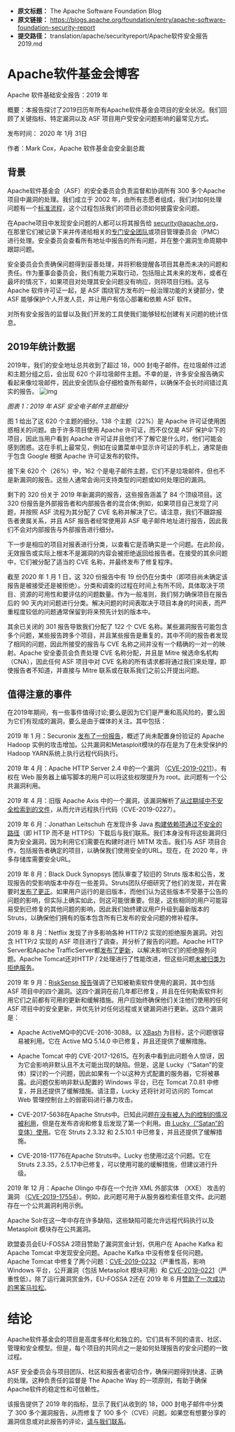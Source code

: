 - **原文标题：** The Apache Software Foundation Blog
- **原文链接：** https://blogs.apache.org/foundation/entry/apache-software-foundation-security-report
- **提交路径：** translation/apache/securityreport/Apache软件安全报告2019.md

# Apache软件基金会博客
Apache 软件基础安全报告：2019 年

概要：本报告探讨了2019日历年所有Apache软件基金会项目的安全状况。我们回顾了关键指标、特定漏洞以及 ASF 项目用户受安全问题影响的最常见方式。

发布时间： 2020 年 1月 31日

作者：Mark Cox，Apache 软件基金会安全副总裁

## 背景
Apache软件基金会（ASF）的安全委员会负责监督和协调所有 300 多个Apache项目中漏洞的处理。我们成立于 2002 年，由所有志愿者组成，我们对如何处理问题有一个[标准流程](https://s.apache.org/cveprocess)，这个过程包括我们的项目必须如何披露安全问题。

在Apache项目中发现安全问题的人都可以将其报告给 security@apache.org，在那里它们被记录下来并传递给相关的[专门安全团队](https://apache.org/security/projects.html)或项目管理委员会（PMC）进行处理。安全委员会查看所有地址中报告的所有问题，并在整个漏洞生命周期中跟踪问题。

安全委员会负责确保问题得到妥善处理，并将积极提醒各项目其悬而未决的问题和责任。作为董事会委员会，我们有能力采取行动，包括阻止其未来的发布，或者在最坏的情况下，如果项目对处理其安全问题没有响应，则将项目归档。这与 Apache 软件许可证一起，是 ASF 围绕官方发布的一般治理功能的关键部分，使 ASF 能够保护个人开发人员，并让用户有信心部署和依赖 ASF 软件。

对所有安全报告的监督以及我们开发的工具使我们能够轻松创建有关问题的统计信息。

## 2019年统计数据

2019年，我们的安全地址总共收到了超过 18，000 封电子邮件。在垃圾邮件过滤和主题分组之后，会出现 620 个非垃圾邮件主题。不幸的是，许多安全报告确实看起来像垃圾邮件，因此安全团队会仔细检查所有邮件，以确保不会长时间错过真实的报告。
![img](https://blogs.apache.org/foundation/mediaresource/fa9b3fe8-0616-40ee-a93e-b96b5dce460f)

*图表 1：2019 年 ASF 安全电子邮件主题细分*

图 1 给出了这 620 个主题的细分。138 个主题（22%）是 Apache 许可证使用困惑相关的问题。由于许多项目使用 Apache 许可证，而不仅仅是 ASF 保护伞下的项目，因此当用户看到 Apache 许可证并且他们不了解它是什么时，他们可能会感到困惑。这在手机上最常见，例如在设置菜单中显示许可证的手机上，通常是由于包含 Google 根据 Apache 许可证发布的软件。

接下来 620 个（26%）中，162 个是电子邮件主题，它们不是垃圾邮件，但也不是新漏洞的报告。这些人通常会询问支持类型的问题或如何处理旧的漏洞。

剩下的 320 份关于 2019 年新漏洞的报告，这些报告涵盖了 84 个顶级项目。这 320 份报告是外部报告者和内部报告者的混合体;例如，如果项目自己发现了问题，并按照 ASF 流程为其分配了 CVE 名称并解决了它。请注意，我们不跟踪报告者隶属关系，并且 ASF 报告者经常使用非 ASF 电子邮件地址进行报告，因此我们不会对内部报告与外部报告进行细分。

下一步是相应的项目对报表进行分类，以查看它是否确实是一个问题。在此阶段，无效报告或实际上根本不是漏洞的内容会被拒绝返回给报告者。在接受的其余问题中，它们被分配了适当的 CVE 名称，并最终发布了修复程序。

截至 2020 年 1 月 1 日，这 320 份报告中有 19 份仍在分类中（即项目尚未确定该报告是被接受还是被拒绝）。分类和调查的过程在时间上有所不同，具体取决于项目、资源的可用性和要评估的问题数量。作为一般准则，我们努力确保项目在报告后的 90 天内对问题进行分类。解决问题的时间表取决于项目本身的时间表，而严重程度较低的问题通常保留到将来预先计划的版本中。

其余已关闭的 301 报告导致我们分配了 122 个 CVE 名称。某些漏洞报告可能包含多个问题，某些报告跨多个项目，并且某些报告是重复的，其中不同的报告者发现了相同的问题，因此所接受的报告与 CVE 名称之间并没有一个精确的一对一的映射。Apache 安全委员会负责处理 CVE 名称分配，并且是 Mitre 候选命名机构 （CNA），因此任何 ASF 项目中对 CVE 名称的所有请求都将通过我们来处理，即使报告者不知道，并直接与 Mitre 联系或在联系我们之前公开提出问题。

## 值得注意的事件

在2019年期间，有一些事件值得讨论;要么是因为它们是严重和高风险的，要么因为它们有现成的漏洞，要么是由于媒体的关注。其中包括：

2019 年 1 月：Securonix [发布了一份报告](https://www.securonix.com/resources/securonix-threat-research-detecting-persistent-cloud-infrastructure-hadoop-yarn-attacks-using-security-analytics-moanacroner-xbash/)，概述了尚未配置身份验证的 Apache Hadoop 实例的攻击增加。公共漏洞和Metasploit模块的存在是为了在未受保护的Hadoop YARN系统上执行远程代码执行。

2019 年 4 月：Apache HTTP Server 2.4 中的一个漏洞 （[CVE-2019-0211](https://httpd.apache.org/security/vulnerabilities_24.html#CVE-2019-0211)）。有权在 Web 服务器上编写脚本的用户可以将这些权限提升为 root。此问题有一个公共漏洞利用。

2019 年 4 月：旧版 Apache Axis 中的一个漏洞，该漏洞解析了[从过期域中不安全检索到的文件](https://rhinosecuritylabs.com/application-security/cve-2019-0227-expired-domain-rce-apache-axis/)，从而允许远程执行代码（CVE-2019-0227）。

2019 年 6 月：Jonathan Leitschuh 在发现许多 Java [构建依赖项通过不安全的路径](https://twitter.com/JLLeitschuh/status/1138116614623244288)（即 HTTP 而不是 HTTPS）下载后与我们联系。我们本身没有将这些漏洞归类为安全漏洞，因为利用它们需要在构建时进行 MITM 攻击。我们与 ASF 项目合作，包括报告者确定的项目，以确保我们使用安全的URL。现在，在 2020 年，许多存储库需要安全URL。

2019 年 8 月：Black Duck Synopsys 团队审查了较旧的 Struts 版本和公告，发现报告的受影响版本中存在一些差异。Struts团队仔细研究了他们的发现，并在需要时[发布了更正](https://cwiki.apache.org/confluence/display/WW/S2-058)。如果用户运行的是旧版本，而他们认为这些版本不受基于公告的问题的影响，但实际上确实如此，则这可能很重要。但是，这些相同的用户可能容易受到已修复的其他问题的影响，因此我们始终建议用户升级到最新版本的 Struts，以确保他们拥有的版本包含所有已发布的安全问题的修补程序。

2019 年 8 月：Netflix 发现了许多影响各种 HTTP/2 实现的拒绝服务漏洞。对包含 HTTP/2 实现的 ASF 项目进行了调查，并分析了报告的问题。Apache HTTP Server和Apache TrafficServer都[发布了](https://httpd.apache.org/security/vulnerabilities_24.html#CVE-2019-9517)[更新](https://lists.apache.org/thread/sv7wjbqsfcb7c2jm4ndxxls6j7lk63fr)，以解决影响它们的拒绝服务问题。Apache Tomcat还对HTTP / 2处理进行了性能改进，但这些问题[未被归类为拒绝服务](https://lists.apache.org/thread/shfnf6c86z82z2k5lgn934hy88rdp46o)。

2019 年 9 月：[RiskSense 报告](https://www.ivanti.com/lp/security/assets/s2/enterprise-ransomware-through-the-lens-of-threat-and-vulnerability-management?rsredirect=)强调了已知被勒索软件使用的漏洞，其中包括 ASF 项目中的四个漏洞。这四个漏洞在前几年都已修复，并且在任何勒索软件利用它们之前都有可用的更新和缓解措施。用户应始终确保他们关注他们使用的任何 ASF 项目中的安全更新，并优先针对任何远程或关键漏洞进行更新。这四个漏洞是：

- Apache ActiveMQ中的CVE-2016-3088。以 [XBash](http://blog.nsfocusglobal.com/threats/vulnerability-analysis/xbash-malware-security-advisory/) 为目标，这个问题很容易被利用。它在 Active MQ 5.14.0 中已修复，并且还提供了缓解措施。

- Apache Tomcat 中的 CVE-2017-12615。在列表中看到此问题令人惊讶，因为它会影响非默认且不太可能出现的缺陷。但是，这是 Lucky（“Satan”的变体）探讨的一个问题，因此如果有一个以这种方式配置的服务器，它将被暴露。此问题仅影响非默认配置的 Windows 平台，已在 Tomcat 7.0.81 中修复，并且还提供了缓解措施。请注意，Lucky 还将针对可访问的 Tomcat Web 管理控制台上的弱密码进行暴力攻击。

- CVE-2017-5638在Apache Struts中。已知此问题[在没有被人为的控制的情况被利用](https://blog.talosintelligence.com/2017/03/apache-0-day-exploited.html)，但是在发布咨询和修复后发现了第一个利用。由[ Lucky（“Satan”的变体）使用](https://blog.talosintelligence.com/2017/03/apache-0-day-exploited.html)。它在 Struts 2.3.32 和 2.5.10.1 中已修复，并且还提供了缓解措施。

- CVE-2018-11776在Apache Struts中。Lucky 也使用过这个问题。它在Struts 2.3.35，2.5.17中已修复，可以使用可能的缓解措施，但建议进行升级。

2019 年 12 月：Apache Olingo 中存在一个允许 XML 外部实体 （XXE） 攻击的漏洞 （[CVE-2019-17554](https://lists.apache.org/thread/lkpr8f4bgydjxx4dy5m8cxwshyxgylc5)）。例如，此问题可用于从服务器检索任意文件。此问题存在一个公共漏洞利用示例。

Apache Solr在这一年中存在许多缺陷，这些缺陷可能允许远程代码执行以及 Metasploit 模块存在公共漏洞。

欧盟委员会EU-FOSSA 2项目赞助了漏洞赏金计划，供用户在 Apache Kafka 和 Apache Tomcat 中发现安全问题。Apache Kafka 中没有修复任何问题。Apache Tomcat 中修复了两个问题：[CVE-2019-0232](https://tomcat.apache.org/security-9.html#CVE-2019-0232)（严重性高，影响 Windows 平台，公开漏洞（包括 Metasploit 模块可用）和 [CVE-2019-0221](https://tomcat.apache.org/security-9.html#CVE-2019-0221)（严重性低）。除了运行漏洞赏金外，EU-FOSSA 2还在 2019 年 6 月[赞助了一次成功的黑客马拉松](https://joinup.ec.europa.eu/collection/eu-fossa-2/news/eu-fossa-2-apache-hackathon)。

# 结论

Apache软件基金会的项目是高度多样化和独立的。它们具有不同的语言、社区、管理和安全模型。但是，每个项目的共同点之一是如何处理报告的安全问题的一致过程。

ASF 安全委员会与项目团队、社区和报告者密切合作，确保问题得到快速、正确的处理。这种负责任的监督是 The Apache Way 的一项原则，有助于确保Apache软件的稳定性和可信赖性。

该报告提供了 2019 年的指标，显示了我们从收到的 18，000 封电子邮件中分类了 300 多个漏洞报告，从而修复了 100 多个（CVE）问题。如果您有想要分享的漏洞信息或对此报告的评论，[请与我们联系](http://apache.org/security/#reporting-a-vulnerability)。
